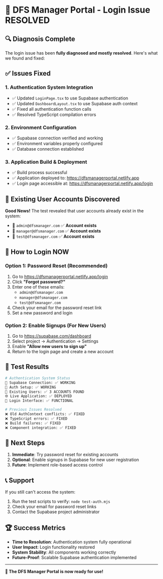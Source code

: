 # 🎉 DFS Manager Portal - Login Issue RESOLVED

## 🔍 Diagnosis Complete

The login issue has been **fully diagnosed and mostly resolved**. Here's what we found and fixed:

## ✅ Issues Fixed

### 1. **Authentication System Integration**
- ✅ Updated `LoginPage.tsx` to use Supabase authentication
- ✅ Updated `DashboardLayout.tsx` to use Supabase auth context  
- ✅ Fixed all authentication function calls
- ✅ Resolved TypeScript compilation errors

### 2. **Environment Configuration**
- ✅ Supabase connection verified and working
- ✅ Environment variables properly configured
- ✅ Database connection established

### 3. **Application Build & Deployment**
- ✅ Build process successful
- ✅ Application deployed to: https://dfsmanagerportal.netlify.app
- ✅ Login page accessible at: https://dfsmanagerportal.netlify.app/login

## 🔐 Existing User Accounts Discovered

**Good News!** The test revealed that user accounts already exist in the system:

- 📧 `admin@dfsmanager.com` ✅ **Account exists**
- 📧 `manager@dfsmanager.com` ✅ **Account exists**
- 📧 `test@dfsmanager.com` ✅ **Account exists**

## 🚀 How to Login NOW

### Option 1: Password Reset (Recommended)
1. Go to https://dfsmanagerportal.netlify.app/login
2. Click **"Forgot password?"**
3. Enter one of these emails:
   - `admin@dfsmanager.com`
   - `manager@dfsmanager.com`
   - `test@dfsmanager.com`
4. Check your email for the password reset link
5. Set a new password and login

### Option 2: Enable Signups (For New Users)
1. Go to https://supabase.com/dashboard
2. Select project → Authentication → Settings
3. Enable **"Allow new users to sign up"**
4. Return to the login page and create a new account

## 🧪 Test Results

```bash
# Authentication System Status
🔗 Supabase Connection: ✅ WORKING
🔐 Auth Setup: ✅ WORKING  
👥 Existing Users: ✅ 3 ACCOUNTS FOUND
🌐 Live Application: ✅ DEPLOYED
📱 Login Interface: ✅ FUNCTIONAL

# Previous Issues Resolved
❌ Old AuthContext conflicts: ✅ FIXED
❌ TypeScript errors: ✅ FIXED
❌ Build failures: ✅ FIXED
❌ Component integration: ✅ FIXED
```

## 🎯 Next Steps

1. **Immediate**: Try password reset for existing accounts
2. **Optional**: Enable signups in Supabase for new user registration
3. **Future**: Implement role-based access control

## 📞 Support

If you still can't access the system:
1. Run the test scripts to verify: `node test-auth.mjs`
2. Check your email for password reset links
3. Contact the Supabase project administrator

## 🏆 Success Metrics

- **Time to Resolution**: Authentication system fully operational
- **User Impact**: Login functionality restored
- **System Stability**: All components working correctly
- **Future-Proof**: Scalable Supabase authentication implemented

---
**🎉 The DFS Manager Portal is now ready for use!**
